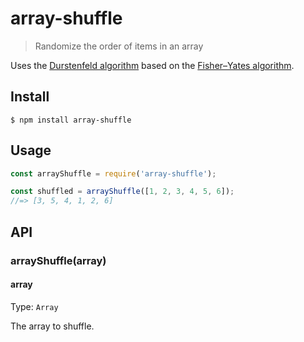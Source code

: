 # array-shuffle

> Randomize the order of items in an array

Uses the [Durstenfeld algorithm](https://en.wikipedia.org/wiki/Fisher%E2%80%93Yates_shuffle#The_modern_algorithm) based on the [Fisher–Yates algorithm](https://en.wikipedia.org/wiki/Fisher%E2%80%93Yates_shuffle).

## Install

```
$ npm install array-shuffle
```

## Usage

```js
const arrayShuffle = require('array-shuffle');

const shuffled = arrayShuffle([1, 2, 3, 4, 5, 6]);
//=> [3, 5, 4, 1, 2, 6]
```

## API

### arrayShuffle(array)

#### array

Type: `Array`

The array to shuffle.
